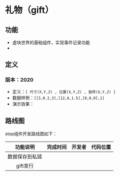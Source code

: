 # 礼物（gift）

## 功能
* 虚块世界的基础组件，实现事件记录功能
* 

## 定义

### 版本：2020

* 定义：`[ 尺寸(X,Y,Z) , 位置(X,Y,Z) , 旋转(X,Y,Z) ]`
* 数据样例：`[[3,0.2,3],[12,6,1.5],[0,0,0],1]`
* 演示效果：



## 路线图

stop组件开发路线图如下：

| 功能说明             | 完成时间 | 开发者 | 代码位置 |
| :------: | :------: | :----: | :------: |
| 数据保存到私链         |          |        |          |
| gift发行 |          |        |          |

